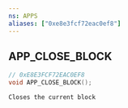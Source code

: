 ```yaml
---
ns: APPS
aliases: ["0xe8e3fcf72eac0ef8"]
---
```

## APP_CLOSE_BLOCK

```c
// 0xE8E3FCF72EAC0EF8
void APP_CLOSE_BLOCK();
```

```
Closes the current block
```
